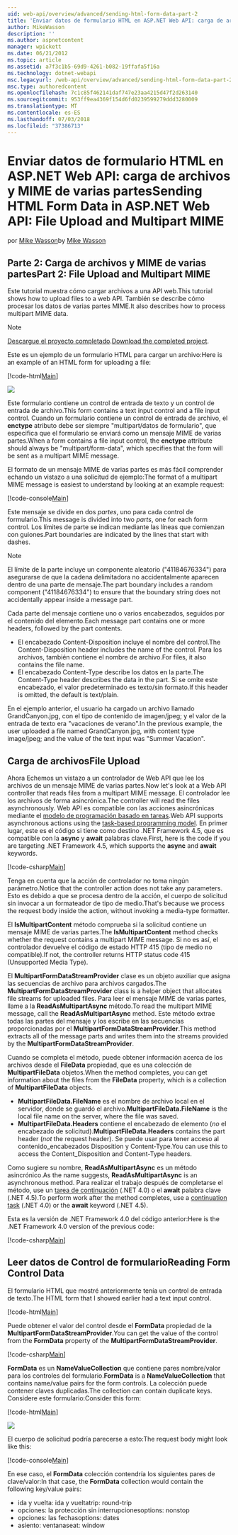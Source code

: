 ```yaml
---
uid: web-api/overview/advanced/sending-html-form-data-part-2
title: 'Enviar datos de formulario HTML en ASP.NET Web API: carga de archivos y MIME de varias partes | Microsoft Docs'
author: MikeWasson
description: ''
ms.author: aspnetcontent
manager: wpickett
ms.date: 06/21/2012
ms.topic: article
ms.assetid: a7f3c1b5-69d9-4261-b082-19ffafa5f16a
ms.technology: dotnet-webapi
msc.legacyurl: /web-api/overview/advanced/sending-html-form-data-part-2
msc.type: authoredcontent
ms.openlocfilehash: 7c1c85f462141daf747e23aa4215d47f2d263140
ms.sourcegitcommit: 953ff9ea4369f154d6fd0239599279ddd3280009
ms.translationtype: MT
ms.contentlocale: es-ES
ms.lasthandoff: 07/03/2018
ms.locfileid: "37386713"
---
```

<a name="sending-html-form-data-in-aspnet-web-api-file-upload-and-multipart-mime"></a><span data-ttu-id="d93b3-102">Enviar datos de formulario HTML en ASP.NET Web API: carga de archivos y MIME de varias partes</span><span class="sxs-lookup"><span data-stu-id="d93b3-102">Sending HTML Form Data in ASP.NET Web API: File Upload and Multipart MIME</span></span>
====================
<span data-ttu-id="d93b3-103">por [Mike Wasson](https://github.com/MikeWasson)</span><span class="sxs-lookup"><span data-stu-id="d93b3-103">by [Mike Wasson](https://github.com/MikeWasson)</span></span>

## <a name="part-2-file-upload-and-multipart-mime"></a><span data-ttu-id="d93b3-104">Parte 2: Carga de archivos y MIME de varias partes</span><span class="sxs-lookup"><span data-stu-id="d93b3-104">Part 2: File Upload and Multipart MIME</span></span>

<span data-ttu-id="d93b3-105">Este tutorial muestra cómo cargar archivos a una API web.</span><span class="sxs-lookup"><span data-stu-id="d93b3-105">This tutorial shows how to upload files to a web API.</span></span> <span data-ttu-id="d93b3-106">También se describe cómo procesar los datos de varias partes MIME.</span><span class="sxs-lookup"><span data-stu-id="d93b3-106">It also describes how to process multipart MIME data.</span></span>

> [!NOTE]
> <span data-ttu-id="d93b3-107">[Descargue el proyecto completado](https://code.msdn.microsoft.com/ASPNET-Web-API-File-Upload-a8c0fb0d).</span><span class="sxs-lookup"><span data-stu-id="d93b3-107">[Download the completed project](https://code.msdn.microsoft.com/ASPNET-Web-API-File-Upload-a8c0fb0d).</span></span>


<span data-ttu-id="d93b3-108">Este es un ejemplo de un formulario HTML para cargar un archivo:</span><span class="sxs-lookup"><span data-stu-id="d93b3-108">Here is an example of an HTML form for uploading a file:</span></span>

[!code-html[Main](sending-html-form-data-part-2/samples/sample1.html)]

![](sending-html-form-data-part-2/_static/image1.png)

<span data-ttu-id="d93b3-109">Este formulario contiene un control de entrada de texto y un control de entrada de archivo.</span><span class="sxs-lookup"><span data-stu-id="d93b3-109">This form contains a text input control and a file input control.</span></span> <span data-ttu-id="d93b3-110">Cuando un formulario contiene un control de entrada de archivo, el **enctype** atributo debe ser siempre &quot;multipart/datos de formulario&quot;, que especifica que el formulario se enviará como un mensaje MIME de varias partes.</span><span class="sxs-lookup"><span data-stu-id="d93b3-110">When a form contains a file input control, the **enctype** attribute should always be &quot;multipart/form-data&quot;, which specifies that the form will be sent as a multipart MIME message.</span></span>

<span data-ttu-id="d93b3-111">El formato de un mensaje MIME de varias partes es más fácil comprender echando un vistazo a una solicitud de ejemplo:</span><span class="sxs-lookup"><span data-stu-id="d93b3-111">The format of a multipart MIME message is easiest to understand by looking at an example request:</span></span>

[!code-console[Main](sending-html-form-data-part-2/samples/sample2.cmd)]

<span data-ttu-id="d93b3-112">Este mensaje se divide en dos *partes*, uno para cada control de formulario.</span><span class="sxs-lookup"><span data-stu-id="d93b3-112">This message is divided into two *parts*, one for each form control.</span></span> <span data-ttu-id="d93b3-113">Los límites de parte se indican mediante las líneas que comienzan con guiones.</span><span class="sxs-lookup"><span data-stu-id="d93b3-113">Part boundaries are indicated by the lines that start with dashes.</span></span>

> [!NOTE]
> <span data-ttu-id="d93b3-114">El límite de la parte incluye un componente aleatorio (&quot;41184676334&quot;) para asegurarse de que la cadena delimitadora no accidentalmente aparecen dentro de una parte de mensaje.</span><span class="sxs-lookup"><span data-stu-id="d93b3-114">The part boundary includes a random component (&quot;41184676334&quot;) to ensure that the boundary string does not accidentally appear inside a message part.</span></span>


<span data-ttu-id="d93b3-115">Cada parte del mensaje contiene uno o varios encabezados, seguidos por el contenido del elemento.</span><span class="sxs-lookup"><span data-stu-id="d93b3-115">Each message part contains one or more headers, followed by the part contents.</span></span>

- <span data-ttu-id="d93b3-116">El encabezado Content-Disposition incluye el nombre del control.</span><span class="sxs-lookup"><span data-stu-id="d93b3-116">The Content-Disposition header includes the name of the control.</span></span> <span data-ttu-id="d93b3-117">Para los archivos, también contiene el nombre de archivo.</span><span class="sxs-lookup"><span data-stu-id="d93b3-117">For files, it also contains the file name.</span></span>
- <span data-ttu-id="d93b3-118">El encabezado Content-Type describe los datos en la parte.</span><span class="sxs-lookup"><span data-stu-id="d93b3-118">The Content-Type header describes the data in the part.</span></span> <span data-ttu-id="d93b3-119">Si se omite este encabezado, el valor predeterminado es texto/sin formato.</span><span class="sxs-lookup"><span data-stu-id="d93b3-119">If this header is omitted, the default is text/plain.</span></span>

<span data-ttu-id="d93b3-120">En el ejemplo anterior, el usuario ha cargado un archivo llamado GrandCanyon.jpg, con el tipo de contenido de imagen/jpeg; y el valor de la entrada de texto era &quot;vacaciones de verano&quot;.</span><span class="sxs-lookup"><span data-stu-id="d93b3-120">In the previous example, the user uploaded a file named GrandCanyon.jpg, with content type image/jpeg; and the value of the text input was &quot;Summer Vacation&quot;.</span></span>

## <a name="file-upload"></a><span data-ttu-id="d93b3-121">Carga de archivos</span><span class="sxs-lookup"><span data-stu-id="d93b3-121">File Upload</span></span>

<span data-ttu-id="d93b3-122">Ahora Echemos un vistazo a un controlador de Web API que lee los archivos de un mensaje MIME de varias partes.</span><span class="sxs-lookup"><span data-stu-id="d93b3-122">Now let's look at a Web API controller that reads files from a multipart MIME message.</span></span> <span data-ttu-id="d93b3-123">El controlador lee los archivos de forma asincrónica.</span><span class="sxs-lookup"><span data-stu-id="d93b3-123">The controller will read the files asynchronously.</span></span> <span data-ttu-id="d93b3-124">Web API es compatible con las acciones asincrónicas mediante el [modelo de programación basado en tareas](https://msdn.microsoft.com/library/dd460693.aspx).</span><span class="sxs-lookup"><span data-stu-id="d93b3-124">Web API supports asynchronous actions using the [task-based programming model](https://msdn.microsoft.com/library/dd460693.aspx).</span></span> <span data-ttu-id="d93b3-125">En primer lugar, este es el código si tiene como destino .NET Framework 4.5, que es compatible con la **async** y **await** palabras clave.</span><span class="sxs-lookup"><span data-stu-id="d93b3-125">First, here is the code if you are targeting .NET Framework 4.5, which supports the **async** and **await** keywords.</span></span>

[!code-csharp[Main](sending-html-form-data-part-2/samples/sample3.cs)]

<span data-ttu-id="d93b3-126">Tenga en cuenta que la acción de controlador no toma ningún parámetro.</span><span class="sxs-lookup"><span data-stu-id="d93b3-126">Notice that the controller action does not take any parameters.</span></span> <span data-ttu-id="d93b3-127">Esto es debido a que se procesa dentro de la acción, el cuerpo de solicitud sin invocar a un formateador de tipo de medio.</span><span class="sxs-lookup"><span data-stu-id="d93b3-127">That's because we process the request body inside the action, without invoking a media-type formatter.</span></span>

<span data-ttu-id="d93b3-128">El **IsMultipartContent** método comprueba si la solicitud contiene un mensaje MIME de varias partes.</span><span class="sxs-lookup"><span data-stu-id="d93b3-128">The **IsMultipartContent** method checks whether the request contains a multipart MIME message.</span></span> <span data-ttu-id="d93b3-129">Si no es así, el controlador devuelve el código de estado HTTP 415 (tipo de medio no compatible).</span><span class="sxs-lookup"><span data-stu-id="d93b3-129">If not, the controller returns HTTP status code 415 (Unsupported Media Type).</span></span>

<span data-ttu-id="d93b3-130">El **MultipartFormDataStreamProvider** clase es un objeto auxiliar que asigna las secuencias de archivo para archivos cargados.</span><span class="sxs-lookup"><span data-stu-id="d93b3-130">The **MultipartFormDataStreamProvider** class is a helper object that allocates file streams for uploaded files.</span></span> <span data-ttu-id="d93b3-131">Para leer el mensaje MIME de varias partes, llame a la **ReadAsMultipartAsync** método.</span><span class="sxs-lookup"><span data-stu-id="d93b3-131">To read the multipart MIME message, call the **ReadAsMultipartAsync** method.</span></span> <span data-ttu-id="d93b3-132">Este método extrae todas las partes del mensaje y los escribe en las secuencias proporcionadas por el **MultipartFormDataStreamProvider**.</span><span class="sxs-lookup"><span data-stu-id="d93b3-132">This method extracts all of the message parts and writes them into the streams provided by the **MultipartFormDataStreamProvider**.</span></span>

<span data-ttu-id="d93b3-133">Cuando se completa el método, puede obtener información acerca de los archivos desde el **FileData** propiedad, que es una colección de **MultipartFileData** objetos.</span><span class="sxs-lookup"><span data-stu-id="d93b3-133">When the method completes, you can get information about the files from the **FileData** property, which is a collection of **MultipartFileData** objects.</span></span>

- <span data-ttu-id="d93b3-134">**MultipartFileData.FileName** es el nombre de archivo local en el servidor, donde se guardó el archivo.</span><span class="sxs-lookup"><span data-stu-id="d93b3-134">**MultipartFileData.FileName** is the local file name on the server, where the file was saved.</span></span>
- <span data-ttu-id="d93b3-135">**MultipartFileData.Headers** contiene el encabezado de elemento (*no* el encabezado de solicitud).</span><span class="sxs-lookup"><span data-stu-id="d93b3-135">**MultipartFileData.Headers** contains the part header (*not* the request header).</span></span> <span data-ttu-id="d93b3-136">Se puede usar para tener acceso al contenido\_encabezados Disposition y Content-Type.</span><span class="sxs-lookup"><span data-stu-id="d93b3-136">You can use this to access the Content\_Disposition and Content-Type headers.</span></span>

<span data-ttu-id="d93b3-137">Como sugiere su nombre, **ReadAsMultipartAsync** es un método asincrónico.</span><span class="sxs-lookup"><span data-stu-id="d93b3-137">As the name suggests, **ReadAsMultipartAsync** is an asynchronous method.</span></span> <span data-ttu-id="d93b3-138">Para realizar el trabajo después de completarse el método, use un [tarea de continuación](https://msdn.microsoft.com/library/ee372288.aspx) (.NET 4.0) o el **await** palabra clave (.NET 4.5).</span><span class="sxs-lookup"><span data-stu-id="d93b3-138">To perform work after the method completes, use a [continuation task](https://msdn.microsoft.com/library/ee372288.aspx) (.NET 4.0) or the **await** keyword (.NET 4.5).</span></span>

<span data-ttu-id="d93b3-139">Esta es la versión de .NET Framework 4.0 del código anterior:</span><span class="sxs-lookup"><span data-stu-id="d93b3-139">Here is the .NET Framework 4.0 version of the previous code:</span></span>

[!code-csharp[Main](sending-html-form-data-part-2/samples/sample4.cs)]

## <a name="reading-form-control-data"></a><span data-ttu-id="d93b3-140">Leer datos de Control de formulario</span><span class="sxs-lookup"><span data-stu-id="d93b3-140">Reading Form Control Data</span></span>

<span data-ttu-id="d93b3-141">El formulario HTML que mostré anteriormente tenía un control de entrada de texto.</span><span class="sxs-lookup"><span data-stu-id="d93b3-141">The HTML form that I showed earlier had a text input control.</span></span>

[!code-html[Main](sending-html-form-data-part-2/samples/sample5.html)]

<span data-ttu-id="d93b3-142">Puede obtener el valor del control desde el **FormData** propiedad de la **MultipartFormDataStreamProvider**.</span><span class="sxs-lookup"><span data-stu-id="d93b3-142">You can get the value of the control from the **FormData** property of the **MultipartFormDataStreamProvider**.</span></span>

[!code-csharp[Main](sending-html-form-data-part-2/samples/sample6.cs?highlight=15)]

<span data-ttu-id="d93b3-143">**FormData** es un **NameValueCollection** que contiene pares nombre/valor para los controles del formulario.</span><span class="sxs-lookup"><span data-stu-id="d93b3-143">**FormData** is a **NameValueCollection** that contains name/value pairs for the form controls.</span></span> <span data-ttu-id="d93b3-144">La colección puede contener claves duplicadas.</span><span class="sxs-lookup"><span data-stu-id="d93b3-144">The collection can contain duplicate keys.</span></span> <span data-ttu-id="d93b3-145">Considere este formulario:</span><span class="sxs-lookup"><span data-stu-id="d93b3-145">Consider this form:</span></span>

[!code-html[Main](sending-html-form-data-part-2/samples/sample7.html)]

![](sending-html-form-data-part-2/_static/image2.png)

<span data-ttu-id="d93b3-146">El cuerpo de solicitud podría parecerse a esto:</span><span class="sxs-lookup"><span data-stu-id="d93b3-146">The request body might look like this:</span></span>

[!code-console[Main](sending-html-form-data-part-2/samples/sample8.cmd)]

<span data-ttu-id="d93b3-147">En ese caso, el **FormData** colección contendría los siguientes pares de clave/valor:</span><span class="sxs-lookup"><span data-stu-id="d93b3-147">In that case, the **FormData** collection would contain the following key/value pairs:</span></span>

- <span data-ttu-id="d93b3-148">ida y vuelta: ida y vuelta</span><span class="sxs-lookup"><span data-stu-id="d93b3-148">trip: round-trip</span></span>
- <span data-ttu-id="d93b3-149">opciones: la protección sin interrupciones</span><span class="sxs-lookup"><span data-stu-id="d93b3-149">options: nonstop</span></span>
- <span data-ttu-id="d93b3-150">opciones: las fechas</span><span class="sxs-lookup"><span data-stu-id="d93b3-150">options: dates</span></span>
- <span data-ttu-id="d93b3-151">asiento: ventana</span><span class="sxs-lookup"><span data-stu-id="d93b3-151">seat: window</span></span>
